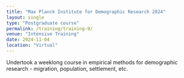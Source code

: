 ```yaml
---
title: "Max Planck Institute for Demographic Research 2024"
layout: single
type: "Postgraduate course"
permalink: /training/training-9/
venue: "Intensive Training"
date: 2024-11-04
location: "Virtual"
---
```


Undertook a weeklong course in empirical methods for demographic research - migration, population, settlement, etc.
